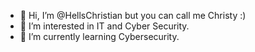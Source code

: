 - 👋 Hi, I’m @HellsChristian but you can call me Christy :)
- 👀 I’m interested in IT and Cyber Security.
- 🌱 I’m currently learning Cybersecurity.


<!---
HellsChristian/HellsChristian is a ✨ special ✨ repository because its `README.md` (this file) appears on your GitHub profile.
You can click the Preview link to take a look at your changes.
--->
